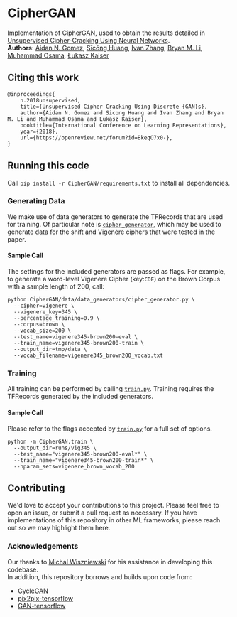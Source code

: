 # CipherGAN

Implementation of CipherGAN, used to obtain the results detailed in [Unsupervised Cipher-Cracking Using Neural Networks](https://arxiv.org/abs/1801.04883).  
**Authors**: [Aidan N. Gomez](https://aidangomez.ca/), [Sīcōng Huang](https://www.linkedin.com/in/sicong-sheldon-huang/), [Ivan Zhang](https://ivanzhang.ca/), [Bryan M. Li](https://bryanli.io/), [Muhammad Osama](http://mcode.ca/), [Łukasz Kaiser](https://research.google.com/pubs/LukaszKaiser.html) 

## Citing this work
```
@inproceedings{
    n.2018unsupervised,
    title={Unsupervised Cipher Cracking Using Discrete {GAN}s},
    author={Aidan N. Gomez and Sicong Huang and Ivan Zhang and Bryan M. Li and Muhammad Osama and Lukasz Kaiser},
    booktitle={International Conference on Learning Representations},
    year={2018},
    url={https://openreview.net/forum?id=BkeqO7x0-},
}
```

## Running this code
Call `pip install -r CipherGAN/requirements.txt` to install all dependencies.

### Generating Data
We make use of data generators to generate the TFRecords that are used for training. Of particular note is [`cipher_generator`](data/data_generators/cipher_generator.py), which may be used to generate data for the shift and Vigenère ciphers that were tested in the paper.

#### Sample Call
The settings for the included generators are passed as flags. For example, to generate a word-level Vigenère Cipher (key:`CDE`) on the Brown Corpus with a sample length of 200, call:
```
python CipherGAN/data/data_generators/cipher_generator.py \
  --cipher=vigenere \
  --vigenere_key=345 \
  --percentage_training=0.9 \
  --corpus=brown \
  --vocab_size=200 \
  --test_name=vigenere345-brown200-eval \
  --train_name=vigenere345-brown200-train \
  --output_dir=tmp/data \
  --vocab_filename=vigenere345_brown200_vocab.txt
```

### Training
All training can be performed by calling [`train.py`](train.py). Training requires the TFRecords generated by the included generators.

#### Sample Call
Please refer to the flags accepted by [`train.py`](train.py) for a full set of options.
```
python -m CipherGAN.train \
  --output_dir=runs/vig345 \
  --test_name="vigenere345-brown200-eval*" \
  --train_name="vigenere345-brown200-train*" \
  --hparam_sets=vigenere_brown_vocab_200
```

## Contributing
We'd love to accept your contributions to this project. Please feel free to open an issue, or submit a pull request as necessary. If you have implementations of this repository in other ML frameworks, please reach out so we may highlight them here.

### Acknowledgements
Our thanks to [Michal Wiszniewski](https://github.com/wisznie) for his assistance in developing this codebase.  
In addition, this repository borrows and builds upon code from:
* [CycleGAN](https://github.com/hardikbansal/CycleGAN)
* [pix2pix-tensorflow](https://github.com/affinelayer/pix2pix-tensorflow)
* [GAN-tensorflow](https://github.com/ckmarkoh/GAN-tensorflow)

